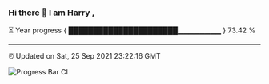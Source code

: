 ### Hi there 👋 I am Harry , 

⏳ Year progress { ██████████████████████▁▁▁▁▁▁▁▁ } 73.42 %

---

⏰ Updated on Sat, 25 Sep 2021 23:22:16 GMT

![Progress Bar CI](https://github.com/duykhang68/duykhang68/workflows/Progress%20Bar%20CI/badge.svg)
